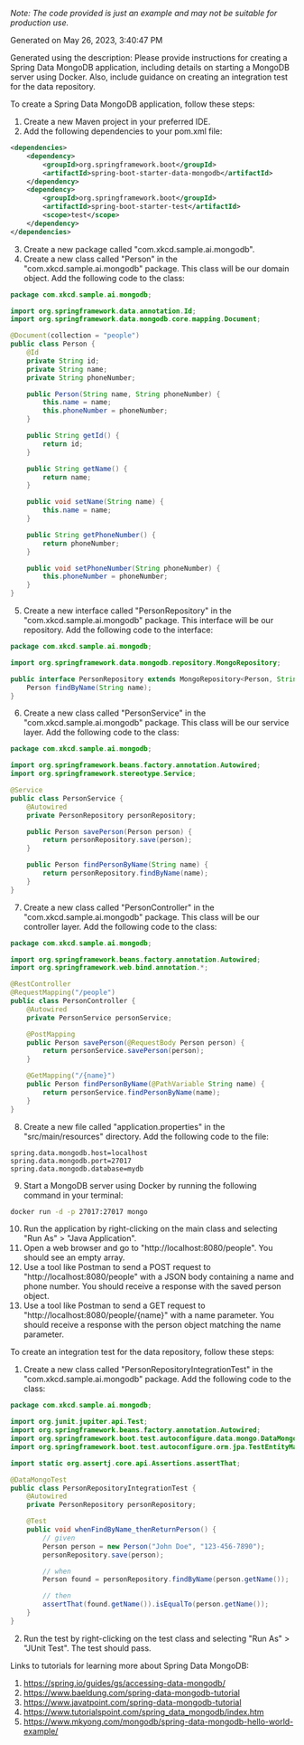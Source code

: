 *Note: The code provided is just an example and may not be suitable for production use.*

Generated on May 26, 2023, 3:40:47 PM

Generated using the description: Please provide instructions for creating a Spring Data MongoDB application, including details on starting a MongoDB server using Docker. Also, include guidance on creating an integration test for the data repository.

To create a Spring Data MongoDB application, follow these steps:

1. Create a new Maven project in your preferred IDE.
2. Add the following dependencies to your pom.xml file:

```xml
<dependencies>
    <dependency>
        <groupId>org.springframework.boot</groupId>
        <artifactId>spring-boot-starter-data-mongodb</artifactId>
    </dependency>
    <dependency>
        <groupId>org.springframework.boot</groupId>
        <artifactId>spring-boot-starter-test</artifactId>
        <scope>test</scope>
    </dependency>
</dependencies>
```

3. Create a new package called "com.xkcd.sample.ai.mongodb".
4. Create a new class called "Person" in the "com.xkcd.sample.ai.mongodb" package. This class will be our domain object. Add the following code to the class:

```java
package com.xkcd.sample.ai.mongodb;

import org.springframework.data.annotation.Id;
import org.springframework.data.mongodb.core.mapping.Document;

@Document(collection = "people")
public class Person {
    @Id
    private String id;
    private String name;
    private String phoneNumber;

    public Person(String name, String phoneNumber) {
        this.name = name;
        this.phoneNumber = phoneNumber;
    }

    public String getId() {
        return id;
    }

    public String getName() {
        return name;
    }

    public void setName(String name) {
        this.name = name;
    }

    public String getPhoneNumber() {
        return phoneNumber;
    }

    public void setPhoneNumber(String phoneNumber) {
        this.phoneNumber = phoneNumber;
    }
}
```

5. Create a new interface called "PersonRepository" in the "com.xkcd.sample.ai.mongodb" package. This interface will be our repository. Add the following code to the interface:

```java
package com.xkcd.sample.ai.mongodb;

import org.springframework.data.mongodb.repository.MongoRepository;

public interface PersonRepository extends MongoRepository<Person, String> {
    Person findByName(String name);
}
```

6. Create a new class called "PersonService" in the "com.xkcd.sample.ai.mongodb" package. This class will be our service layer. Add the following code to the class:

```java
package com.xkcd.sample.ai.mongodb;

import org.springframework.beans.factory.annotation.Autowired;
import org.springframework.stereotype.Service;

@Service
public class PersonService {
    @Autowired
    private PersonRepository personRepository;

    public Person savePerson(Person person) {
        return personRepository.save(person);
    }

    public Person findPersonByName(String name) {
        return personRepository.findByName(name);
    }
}
```

7. Create a new class called "PersonController" in the "com.xkcd.sample.ai.mongodb" package. This class will be our controller layer. Add the following code to the class:

```java
package com.xkcd.sample.ai.mongodb;

import org.springframework.beans.factory.annotation.Autowired;
import org.springframework.web.bind.annotation.*;

@RestController
@RequestMapping("/people")
public class PersonController {
    @Autowired
    private PersonService personService;

    @PostMapping
    public Person savePerson(@RequestBody Person person) {
        return personService.savePerson(person);
    }

    @GetMapping("/{name}")
    public Person findPersonByName(@PathVariable String name) {
        return personService.findPersonByName(name);
    }
}
```

8. Create a new file called "application.properties" in the "src/main/resources" directory. Add the following code to the file:

```properties
spring.data.mongodb.host=localhost
spring.data.mongodb.port=27017
spring.data.mongodb.database=mydb
```

9. Start a MongoDB server using Docker by running the following command in your terminal:

```bash
docker run -d -p 27017:27017 mongo
```

10. Run the application by right-clicking on the main class and selecting "Run As" > "Java Application".
11. Open a web browser and go to "http://localhost:8080/people". You should see an empty array.
12. Use a tool like Postman to send a POST request to "http://localhost:8080/people" with a JSON body containing a name and phone number. You should receive a response with the saved person object.
13. Use a tool like Postman to send a GET request to "http://localhost:8080/people/{name}" with a name parameter. You should receive a response with the person object matching the name parameter.

To create an integration test for the data repository, follow these steps:

1. Create a new class called "PersonRepositoryIntegrationTest" in the "com.xkcd.sample.ai.mongodb" package. Add the following code to the class:

```java
package com.xkcd.sample.ai.mongodb;

import org.junit.jupiter.api.Test;
import org.springframework.beans.factory.annotation.Autowired;
import org.springframework.boot.test.autoconfigure.data.mongo.DataMongoTest;
import org.springframework.boot.test.autoconfigure.orm.jpa.TestEntityManager;

import static org.assertj.core.api.Assertions.assertThat;

@DataMongoTest
public class PersonRepositoryIntegrationTest {
    @Autowired
    private PersonRepository personRepository;

    @Test
    public void whenFindByName_thenReturnPerson() {
        // given
        Person person = new Person("John Doe", "123-456-7890");
        personRepository.save(person);

        // when
        Person found = personRepository.findByName(person.getName());

        // then
        assertThat(found.getName()).isEqualTo(person.getName());
    }
}
```

2. Run the test by right-clicking on the test class and selecting "Run As" > "JUnit Test". The test should pass.

Links to tutorials for learning more about Spring Data MongoDB:

1. https://spring.io/guides/gs/accessing-data-mongodb/
2. https://www.baeldung.com/spring-data-mongodb-tutorial
3. https://www.javatpoint.com/spring-data-mongodb-tutorial
4. https://www.tutorialspoint.com/spring_data_mongodb/index.htm
5. https://www.mkyong.com/mongodb/spring-data-mongodb-hello-world-example/